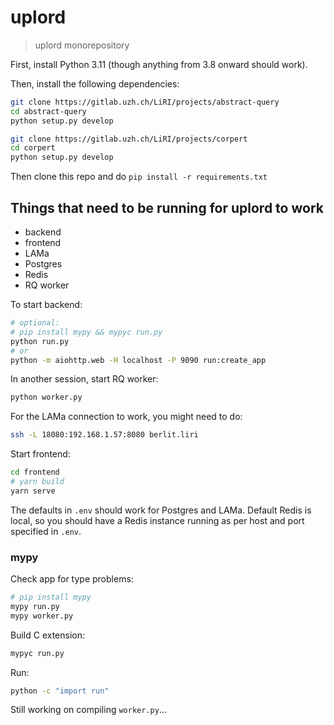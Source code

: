 # uplord

> uplord monorepository

First, install Python 3.11 (though anything from 3.8 onward should work).

Then, install the following dependencies:

```bash
git clone https://gitlab.uzh.ch/LiRI/projects/abstract-query
cd abstract-query
python setup.py develop

git clone https://gitlab.uzh.ch/LiRI/projects/corpert
cd corpert
python setup.py develop
```

Then clone this repo and do `pip install -r requirements.txt`

## Things that need to be running for uplord to work

* backend
* frontend
* LAMa
* Postgres
* Redis
* RQ worker

To start backend:

```bash
# optional:
# pip install mypy && mypyc run.py
python run.py
# or
python -m aiohttp.web -H localhost -P 9090 run:create_app
```

In another session, start RQ worker:

```bash
python worker.py
````

For the LAMa connection to work, you might need to do:

```bash
ssh -L 18080:192.168.1.57:8080 berlit.liri
```

Start frontend:

```bash
cd frontend
# yarn build
yarn serve
```

The defaults in `.env` should work for Postgres and LAMa. Default Redis is local, so you should have a Redis instance running as per host and port specified in `.env`.

### mypy

Check app for type problems:

```bash
# pip install mypy
mypy run.py
mypy worker.py
```

Build C extension:


```bash
mypyc run.py
```

Run:

```bash
python -c "import run"
```

Still working on compiling `worker.py`...